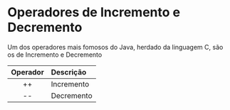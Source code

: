 # Operadores de Incremento e Decremento

Um dos operadores mais fomosos do Java, herdado da linguagem C, são os de Incremento e Decremento

| Operador | Descrição |
| :---: | :--- |
| ++ | Incremento
| -- | Decremento

